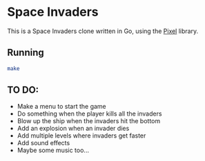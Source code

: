 # Space Invaders

This is a Space Invaders clone written in Go, using the [Pixel](https://github.com/faiface/pixel) library.

## Running

```bash
make
```

## TO DO:

* Make a menu to start the game
* Do something when the player kills all the invaders
* Blow up the ship when the invaders hit the bottom
* Add an explosion when an invader dies
* Add multiple levels where invaders get faster
* Add sound effects
* Maybe some music too...
